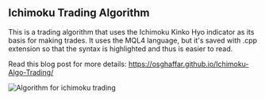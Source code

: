 ## Ichimoku Trading Algorithm
This is a trading algorithm that uses the Ichimoku Kinko Hyo indicator as its basis for making trades. It uses the MQL4 language, but it's saved with .cpp extension so that the syntax is highlighted and thus is easier to read.

Read this blog post for more details: https://osghaffar.github.io/Ichimoku-Algo-Trading/

![Algorithm for ichimoku trading](https://github.com/osghaffar/osghaffar.github.io/blob/master/images/ichimoku.png "Algorithm for ichimoku trading")


